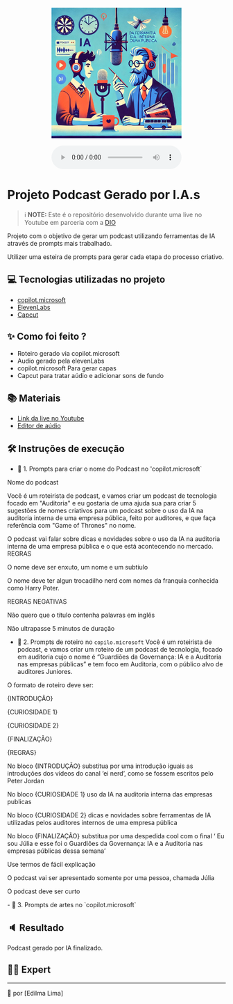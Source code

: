 <p align="center">
<img 
    src="./assets/capa de podcast relacionado a IA como uma ferramenta da auditoria interna de uma empresa pública, fundo na cor azul e cor laranja com referência a Jordan Peterson e Harry Potter com foco na auditoria (1).png"
    width="300"
/>
</p>

</a>
</p>

<p align="center">
   
</p>

<div align="center">
    <audio src="output/podcast_editado.MP3" controls title="Podcast editado"></audio>
</div>

# Projeto Podcast Gerado por I.A.s


 > ℹ️ **NOTE:** Este é o repositório desenvolvido durante uma live no Youtube em parceria com a [DIO](https://dio.me)

Projeto com o objetivo de gerar um podcast utilizando ferramentas de IA através de prompts mais trabalhado.

Utilizer uma esteira de prompts para gerar cada etapa do processo criativo.

## 💻 Tecnologias utilizadas no projeto

- [copilot.microsoft](https://copilot.microsoft.com/)
- [ElevenLabs](https://beta.elevenlabs.io/)
- [Capcut](https://www.capcut.com/pt-br/)

## ✨ Como foi feito ?

- Roteiro gerado via copilot.microsoft
- Audio gerado pela elevenLabs
- copilot.microsoft Para gerar capas
- Capcut para tratar aúdio e adicionar sons de fundo

## 📚 Materiais

- [Link da live no Youtube](https://www.youtube.com)
- [Editor de aúdio](https://www.capcut.com/editor?from_page=landing_page&__action_from=picture_V%C3%ADdeos%20profissionais%20em%20minutos,%20n%C3%A3o%20em%20horas.)


## 🛠️ Instruções de execução


- 🤖 1. Prompts para criar o nome do Podcast no 'copilot.microsoft`
</p>
Nome do podcast
</p>
  Você é um roteirista de podcast, e vamos criar um podcast de tecnologia focado em "Auditoria" e eu gostaria de uma ajuda sua para criar 5 sugestões de nomes criativos para um podcast sobre o uso da IA na auditoria interna de uma empresa pública, feito por auditores, e que faça referência com "Game of Thrones" no nome.
</p>
O podcast vai falar sobre dicas e novidades sobre o uso da IA na auditoria interna de uma empresa pública e o que está acontecendo no mercado.
REGRAS
</p>
O nome deve ser enxuto, um nome e um subtíulo
</p>
O nome deve ter algun trocadilho nerd com nomes da franquia conhecida como Harry Poter.
</p>
REGRAS NEGATIVAS
</p>
Não quero que o título contenha palavras em inglês
</p>
Não ultrapasse 5 minutos de duração

- 🤖 2. Prompts de roteiro no `copilo.microsoft`
Você é um roteirista de podcast, e vamos criar um roteiro de um podcast de tecnologia, focado em auditoria cujo o nome é “Guardiões da Governança: IA e a Auditoria nas empresas públicas” e tem foco em Auditoria, com o público alvo de auditores Juniores.
</p>
O formato de roteiro deve ser:
</p>
{INTRODUÇÃO}
</p>
{CURIOSIDADE 1}
</p>
{CURIOSIDADE 2}
</p>
{FINALIZAÇÃO}
</p>
{REGRAS}
</p>
No bloco {INTRODUÇÃO} substitua por uma introdução iguais as introduções dos vídeos do canal ‘ei nerd’, como se fossem escritos pelo Peter Jordan
</p>
No bloco {CURIOSIDADE 1} uso da IA na auditoria interna das empresas publicas 
</p>
No bloco {CURIOSIDADE 2} dicas e novidades sobre ferramentas de IA utilizadas pelos auditores internos de uma empresa pública
</p>
No bloco {FINALIZAÇÃO} substitua por uma despedida cool com o final ‘ Eu sou Júlia e esse foi o Guardiões da Governança: IA e a Auditoria nas empresas públicas dessa semana’
</p>
Use termos de fácil explicação
</p>
O podcast vai ser apresentado somente por uma pessoa, chamada Júlia
</p>
O podcast deve ser curto
</p>
- 🤖 3. Prompts de artes no `copilot.microsoft`

## 🔈 Resultado
Podcast gerado por IA finalizado.

## 👨‍💻 Expert

<p>
    
---
💜 por [Edilma Lima]
